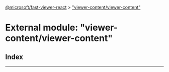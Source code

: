 [@microsoft/fast-viewer-react](../README.md) > ["viewer-content/viewer-content"](../modules/_viewer_content_viewer_content_.md)

# External module: "viewer-content/viewer-content"

## Index

---

